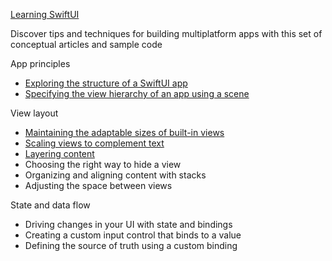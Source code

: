 [Learning SwiftUI](https://developer.apple.com/tutorials/swiftui-concepts)

Discover tips and techniques for building multiplatform apps with this set of conceptual articles and sample code

App principles
* [Exploring the structure of a SwiftUI app](https://developer.apple.com/tutorials/swiftui-concepts/exploring-the-structure-of-a-swiftui-app)
* [Specifying the view hierarchy of an app using a scene](https://developer.apple.com/tutorials/swiftui-concepts/specifying-the-view-hierarchy-of-an-app-using-a-scene)

View layout
* [Maintaining the adaptable sizes of built-in views](https://developer.apple.com/tutorials/swiftui-concepts/maintaining-the-adaptable-sizes-of-built-in-views)
* [Scaling views to complement text](https://developer.apple.com/tutorials/swiftui-concepts/scaling-views-to-complement-text)
* [Layering content](https://developer.apple.com/tutorials/swiftui-concepts/layering-content)
* Choosing the right way to hide a view
* Organizing and aligning content with stacks
* Adjusting the space between views

State and data flow
* Driving changes in your UI with state and bindings
* Creating a custom input control that binds to a value
* Defining the source of truth using a custom binding
